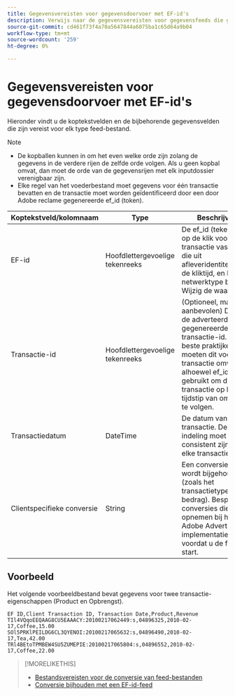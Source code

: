 ```yaml
---
title: Gegevensvereisten voor gegevensdoorvoer met EF-id's
description: Verwijs naar de gegevensvereisten voor gegevensfeeds die gebruikmaken van EF-id's.
source-git-commit: cd461f73f4a70a5647844a6075ba1c65d64a9b04
workflow-type: tm+mt
source-wordcount: '259'
ht-degree: 0%

---
```


# Gegevensvereisten voor gegevensdoorvoer met EF-id&#39;s

Hieronder vindt u de koptekstvelden en de bijbehorende gegevensvelden die zijn vereist voor elk type feed-bestand.

>[!NOTE]
>* De kopballen kunnen in om het even welke orde zijn zolang de gegevens in de verdere rijen de zelfde orde volgen. Als u geen kopbal omvat, dan moet de orde van de gegevensrijen met elk inputdossier verenigbaar zijn.
>* Elke regel van het voederbestand moet gegevens voor één transactie bevatten en de transactie moet worden geïdentificeerd door een door Adobe reclame gegenereerde ef_id (token).


| Koptekstveld/kolomnaam | Type | Beschrijving |
| ---- | ---- | ---- |
| EF-id | Hoofdlettergevoelige tekenreeks | De ef_id (teken) die u op de klik voor de transactie vaststelde, die uit afleveridentiteitskaart, de kliktijd, en het netwerktype bestaat. Wijzig de waarde niet. |
| Transactie-id | Hoofdlettergevoelige tekenreeks | (Optioneel, maar aanbevolen) De door de adverteerder gegenereerde transactie-id. De beste praktijken moeten dit voor elke transactie omvatten alhoewel ef_id wordt gebruikt om de transactie op het tijdstip van omleiding te volgen. |
| Transactiedatum | DateTime | De datum van de transactie. De indeling moet consistent zijn voor elke transactie. |
| Clientspecifieke conversie | String | Een conversie die wordt bijgehouden (zoals het transactietype of het bedrag). Bespreek de conversies die u wilt opnemen bij het Adobe Advertising-implementatieteam voordat u de feed start. |

## Voorbeeld

Het volgende voorbeeldbestand bevat gegevens voor twee transactie-eigenschappen (Product en Opbrengst).

```
EF ID,Client Transaction ID, Transaction Date,Product,Revenue
TIl4VQqoEEQAAG8CU5EAAACY:20100217062449:s,04896325,2010-02-17,Coffee,15.00
SOl5PRKlPEILDG6CL3QYENOI:20100217065632:s,04896490,2010-02-17,Tea,42.00
TRl4BEtoTPMBEW4SU5ZUMEPIE:20100217065804:s,04896552,2010-02-17,Coffee,22.00
```

>[!MORELIKETHIS]
>
>* [Bestandsvereisten voor de conversie van feed-bestanden](feed-file-requirements.md)
>* [Conversie bijhouden met een EF-id-feed](/help/search-social-commerce/tracking/feed-efid.md)

